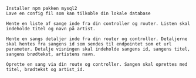     Installer npm pakken mysql2
    Lave en config fil som kan tilkoble din lokale database

    Hente en liste af sange inde fra din controller og router. Listen skal indeholde titel og navn på artist.

    Hente en sangs detaljer inde fra din router og controller. Detaljerne skal hentes fra sangens id som sendes til endpointet som et url parameter. Detalje visningen skal indeholde sangens id, sangens titel, sangens brødtekst, artistens navn.

    Oprette en sang via din route og controller. Sangen skal oprettes med titel, brødtekst og artist_id.
